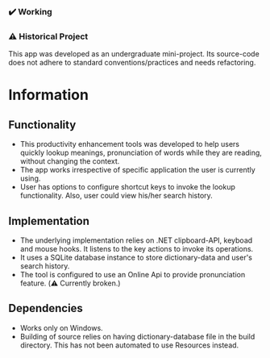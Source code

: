 ### :heavy_check_mark: Working
### :warning: Historical Project
This app was developed as an undergraduate mini-project. Its source-code does not adhere to standard conventions/practices and needs refactoring.

# Information
## Functionality
- This productivity enhancement tools was developed to help users quickly lookup meanings, pronunciation of words while they are reading, without changing the context. 
- The app works irrespective of specific application the user is currently using.
- User has options to configure shortcut keys to invoke the lookup functionality. Also, user could view his/her search history.

## Implementation 
- The underlying implementation relies on .NET clipboard-API, keyboad and mouse hooks. It listens to the key actions to invoke its operations.
- It uses a SQLite database instance to store dictionary-data and user's search history.
- The tool is configured to use an Online Api to provide pronunciation feature. (:warning: Currently broken.)

## Dependencies
- Works only on Windows.
- Building of source relies on having dictionary-database file in the build directory. This has not been automated to use Resources instead.
